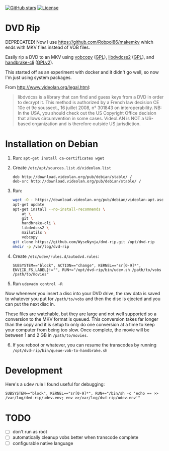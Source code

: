 [![GitHub stars](https://img.shields.io/github/stars/WyseNynja/dockerfile-dvd-rip.svg?style=social)](https://github.com/WyseNynja/dockerfile-dvd-rip)
[![License](https://img.shields.io/github/license/WyseNynja/dockerfile-dvd-rip.svg)](https://raw.githubusercontent.com/WyseNynja/dockerfile-dvd-rip/master/LICENSE)

# DVD Rip

DEPRECATED! Now I use https://github.com/Robpol86/makemkv which ends with MKV files instead of VOB files.

Easily rip a DVD to an MKV using [vobcopy](http://vobcopy.org/projects/c/c.shtml) ([GPL](https://www.gnu.org/licenses/gpl-3.0.en.html)), [libdvdcss2](http://www.videolan.org/developers/libdvdcss/doc/html/) ([GPL](https://www.gnu.org/licenses/gpl-3.0.en.html)), and [handbrake-cli](https://handbrake.fr) ([GPLv2](https://raw.githubusercontent.com/HandBrake/HandBrake/master/LICENSE)).

This started off as an experiment with docker and it didn't go well, so now I'm just using system packages.

From http://www.videolan.org/legal.html:

> libdvdcss is a library that can find and guess keys from a DVD in order to decrypt it.
This method is authorized by a French law decision CE 10e et 9e sous­sect., 16 juillet 2008, n° 301843 on interoperability.
> NB: In the USA, you should check out the US Copyright Office decision that allows circumvention in some cases.
> VideoLAN is NOT a US-based organization and is therefore outside US jurisdiction.


# Installation on Debian

1. Run: `apt-get install ca-certificates wget`

2. Create `/etc/apt/sources.list.d/videolan.list`

    ```
    deb http://download.videolan.org/pub/debian/stable/ /
    deb-src http://download.videolan.org/pub/debian/stable/ /
    ```

3. Run:

    ```bash
    wget -O - https://download.videolan.org/pub/debian/videolan-apt.asc | apt-key add -
    apt-get update
    apt-get install --no-install-recommends \
        at \
        git \
        handbrake-cli \
        libdvdcss2 \
        mailutils \
        vobcopy
    git clone https://github.com/WyseNynja/dvd-rip.git /opt/dvd-rip
    mkdir -p /var/log/dvd-rip
    ```

4. Create `/etc/udev/rules.d/autodvd.rules`:

    ```
    SUBSYSTEM=="block", ACTION=="change", KERNEL=="sr[0-9]*", ENV{ID_FS_LABEL}!="", RUN+="/opt/dvd-rip/bin/udev.sh /path/to/vobs /path/to/movies"
    ```

5. Run `udevadm control -R`

Now whenever you insert a disc into your DVD drive, the raw data is saved to whatever you put for `/path/to/vobs` and then the disc is ejected and you can put the next disc in.

These files are watchable, but they are large and not well supported so a conversion to the MKV format is queued. This conversion takes far longer than the copy and it is setup to only do one conversion at a time to keep your computer from being too slow. Once complete, the movie will be between 1 and 2 GB in `/path/to/movies`.

6. If you reboot or whatever, you can resume the transcodes by running `/opt/dvd-rip/bin/queue-vob-to-handbrake.sh`


# Development

Here's a udev rule I found useful for debugging:

    SUBSYSTEM=="block", KERNEL=="sr[0-9]*", RUN+="/bin/sh -c 'echo == >> /var/log/dvd-rip/udev.env; env >>/var/log/dvd-rip/udev.env'"


# TODO

* [ ] don't run as root
* [ ] automatically cleanup vobs better when transcode complete
* [ ] configurable native language
